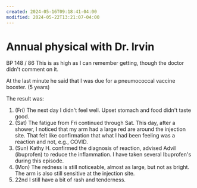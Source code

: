 ```yaml
---
created: 2024-05-16T09:18:41-04:00
modified: 2024-05-22T13:21:07-04:00
---
```


# Annual physical with Dr. Irvin

BP 148 / 86 
This is as high as I can remember getting, though the doctor didn't comment on it.

At the last minute he said that I was due for a pneumococcal vaccine booster. (5 years)

The result was:

1. (Fri) The next day I didn't feel well. Upset stomach and food didn't taste good.
2. (Sat) The fatigue from Fri continued through Sat. This day, after a shower, I noticed that my arm had a large red are around the injection site. That felt like confirmation that what I had been feeling was a reaction and not, e.g., COVID.
3. (Sun) Kathy H. confirmed the diagnosis of reaction, advised Advil (ibuprofen) to reduce the inflammation. I have taken several Ibuprofen's during this episode.
4. (Mon) The redness is still noticeable, almost as large, but not as bright. The arm is also still sensitive at the injection site.
5. 22nd I still have a bit of rash and tenderness.
